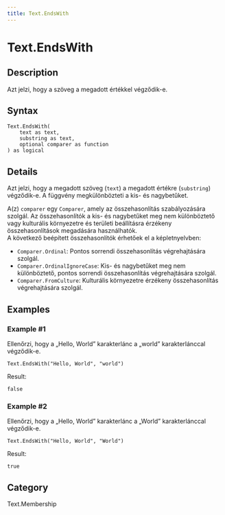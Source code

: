 ```yaml
---
title: Text.EndsWith
---
```


# Text.EndsWith


## Description

Azt jelzi, hogy a szöveg a megadott értékkel végződik-e.


## Syntax

```powerquery
Text.EndsWith(
    text as text,
    substring as text,
    optional comparer as function
) as logical
```


## Details

Azt jelzi, hogy a megadott szöveg (<code>text</code>) a megadott értékre (<code>substring</code>) végződik-e. A függvény megkülönbözteti a kis- és nagybetűket.      <div>        A(z) <code>comparer</code> egy <code>Comparer</code>, amely az összehasonlítás szabályozására szolgál. Az összehasonlítók a kis- és nagybetűket meg nem különböztető vagy kulturális környezetre és területi beállításra érzékeny összehasonlítások megadására használhatók.      </div>      <div>        A következő beépített összehasonlítók érhetőek el a képletnyelvben:      </div>      <ul>        <li><code>Comparer.Ordinal</code>: Pontos sorrendi összehasonlítás végrehajtására szolgál.</li>        <li><code>Comparer.OrdinalIgnoreCase</code>: Kis- és nagybetűket meg nem különböztető, pontos sorrendi összehasonlítás végrehajtására szolgál.</li>        <li> <code>Comparer.FromCulture</code>: Kulturális környezetre érzékeny összehasonlítás végrehajtására szolgál.</li>      </ul>


## Examples

### Example #1 
Ellenőrzi, hogy a „Hello, World” karakterlánc a „world” karakterlánccal végződik-e.
```powerquery
Text.EndsWith("Hello, World", "world")
```

Result: 
```powerquery
false
```


### Example #2 
Ellenőrzi, hogy a „Hello, World” karakterlánc a „World” karakterlánccal végződik-e.
```powerquery
Text.EndsWith("Hello, World", "World")
```

Result: 
```powerquery
true
```




## Category
Text.Membership
